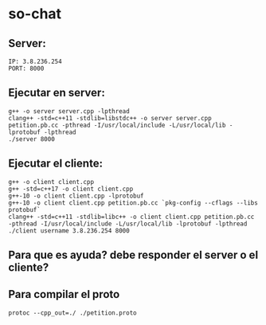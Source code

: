 # so-chat

## Server:
    IP: 3.8.236.254
    PORT: 8000

## Ejecutar en server:
    g++ -o server server.cpp -lpthread
    clang++ -std=c++11 -stdlib=libstdc++ -o server server.cpp petition.pb.cc -pthread -I/usr/local/include -L/usr/local/lib -lprotobuf -lpthread
    ./server 8000

## Ejecutar el cliente:
    g++ -o client client.cpp
    g++ -std=c++17 -o client client.cpp
    g++-10 -o client client.cpp -lprotobuf
    g++-10 -o client client.cpp petition.pb.cc `pkg-config --cflags --libs protobuf`
    clang++ -std=c++11 -stdlib=libc++ -o client client.cpp petition.pb.cc -pthread -I/usr/local/include -L/usr/local/lib -lprotobuf -lpthread
    ./client username 3.8.236.254 8000

## Para que es ayuda? debe responder el server o el cliente?

## Para compilar el proto
    protoc --cpp_out=./ ./petition.proto
